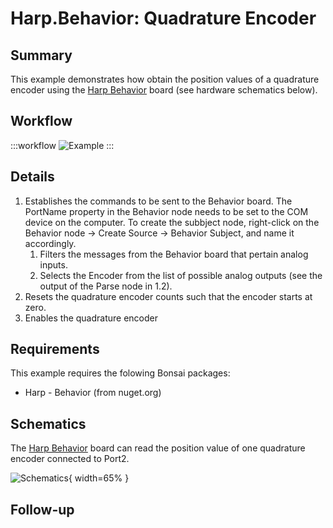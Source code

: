 # Harp.Behavior: Quadrature Encoder

## Summary
This example demonstrates how obtain the position values of a quadrature encoder using the [Harp Behavior](https://harp-tech.org/api/Harp.Behavior.html) board (see hardware schematics below). 


## Workflow
:::workflow
![Example](~/workflows/HarpExamples/BehaviorBoard/QuadratureEncoder/QuadratureEncoder.bonsai)
:::



## Details
1. Establishes the commands to be sent to the Behavior board. The PortName property in the Behavior node needs to be set to the COM device on the computer. To create the subbject node, right-click on the Behavior node -> Create Source -> Behavior Subject, and name it accordingly. 
    1. Filters the messages from the Behavior board that pertain analog inputs.
    2. Selects the Encoder from the list of possible analog outputs (see the output of the Parse node in 1.2).
2. Resets the quadrature encoder counts such that the encoder starts at zero.
3. Enables the quadrature encoder

## Requirements
This example requires the folowing Bonsai packages:
- Harp - Behavior (from nuget.org)

## Schematics
The [Harp Behavior](https://harp-tech.org/api/Harp.Behavior.html) board can read the position value of one quadrature encoder connected to Port2. 

![Schematics](./QuadratureEncoder.png){ width=65% }


## Follow-up